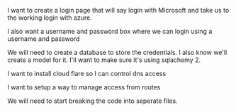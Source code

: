 I want to create a login page that will say login with Microsoft and take us to the working login with azure. 

I also want a username and password box where we can login using a username and password

We will need to create a database to store the credentials. I also know we'll create a model for it. I'll want to make sure it's using sqlachemy 2.

I want to install cloud flare so I can control dns access

I want to setup a way to manage access from routes

We will need to start breaking the code into seperate files.